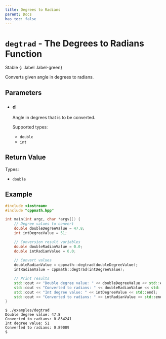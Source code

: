 ```yaml
---
title: Degrees to Radians
parent: Docs
has_toc: false
---
```


# `degtrad` - The Degrees to Radians Function

Stable
{: .label .label-green}

Converts given angle in degrees to radians.

## Parameters

<ul>
	<li>
		<h3>d</h3>
		<p>Angle in degrees that is to be converted.</p>
		<p>Supported types:</p>
		<ul>
			<li><code>double</code></li>
			<li><code>int</code></li>
		</ul>
	</li>
</ul>

## Return Value

Types:

- `double`

## Example

```cpp
#include <iostream>
#include "cppmath.hpp"

int main(int argc, char *argv[]) {
	// Degree values to convert
	double doubleDegreeValue = 47.8;
	int intDegreeValue = 51;

	// Conversion result variables
	double doubleRadianValue = 0.0;
	double intRadianValue = 0.0;
	
	// Convert values
	doubleRadianValue = cppmath::degtrad(doubleDegreeValue);
	intRadianValue = cppmath::degtrad(intDegreeValue);

	// Print results
	std::cout << "Double degree value: " << doubleDegreeValue << std::endl;
	std::cout << "Converted to radians: " << doubleRadianValue << std::endl;
	std::cout << "Int degree value: " << intDegreeValue << std::endl;
	std::cout << "Converted to radians: " << intRadianValue << std::endl;
}
```

```
$ ./examples/degtrad
Double degree value: 47.8
Converted to radians: 0.834241
Int degree value: 51
Converted to radians: 0.89009
$ 
```